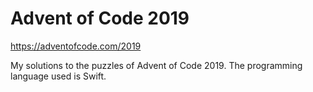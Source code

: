 # Advent of Code 2019
https://adventofcode.com/2019

My solutions to the puzzles of Advent of Code 2019. The programming language used is Swift.
